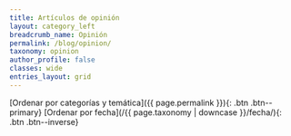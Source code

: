 ```yaml
---
title: Artículos de opinión
layout: category_left
breadcrumb_name: Opinión
permalink: /blog/opinion/
taxonomy: opinion
author_profile: false
classes: wide
entries_layout: grid
---
```


[Ordenar por categorías y temática]({{ page.permalink }}){: .btn .btn--primary} 
[Ordenar por fecha](/{{ page.taxonomy | downcase }}/fecha/){: .btn .btn--inverse}
